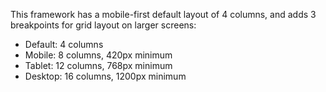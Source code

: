 This framework has a mobile-first default layout of 4 columns, and adds 3 breakpoints for grid layout on larger screens:

- Default: 4 columns
- Mobile: 8 columns, 420px minimum
- Tablet: 12 columns, 768px minimum
- Desktop: 16 columns, 1200px minimum
